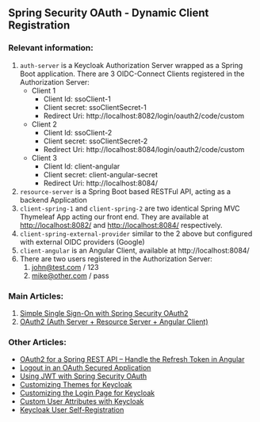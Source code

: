 ## Spring Security OAuth - Dynamic Client Registration

### Relevant information:

1. `auth-server` is a Keycloak Authorization Server wrapped as a Spring Boot application. There are 3 OIDC-Connect Clients registered in the Authorization Server:
   - Client 1
     - Client Id: ssoClient-1
     - Client secret: ssoClientSecret-1
     - Redirect Uri: http://localhost:8082/login/oauth2/code/custom
   - Client 2
     - Client Id: ssoClient-2
     - Client secret: ssoClientSecret-2
     - Redirect Uri: http://localhost:8084/login/oauth2/code/custom
   - Client 3
     - Client Id: client-angular
     - Client secret: client-angular-secret
     - Redirect Uri: http://localhost:8084/
3. `resource-server` is a Spring Boot based RESTFul API, acting as a backend Application
4. `client-spring-1` and `client-spring-2` are two identical Spring MVC Thymeleaf App acting our front end. They are available at [http://localhost:8082/](http://localhost:8082/) and [http://localhost:8084/](http://localhost:8084/) respectively.
4. `client-spring-external-provider` similar to the 2 above but configured with external OIDC providers (Google)
4. `client-angular` is an Angular Client, available at http://localhost:8084/
5. There are two users registered in the Authorization Server:
   1. john@test.com / 123
   2. mike@other.com / pass
    
### Main Articles:
1. [Simple Single Sign-On with Spring Security OAuth2](http://confluence.marcuschiu.com/x/oQVDAQ)
2. [OAuth2 (Auth Server + Resource Server + Angular Client)](https://www.baeldung.com/rest-api-spring-oauth2-angular)

### Other Articles:
- [OAuth2 for a Spring REST API – Handle the Refresh Token in Angular](https://www.baeldung.com/spring-security-oauth2-refresh-token-angular)
- [Logout in an OAuth Secured Application](http://www.baeldung.com/logout-spring-security-oauth)
- [Using JWT with Spring Security OAuth](https://www.baeldung.com/spring-security-oauth-jwt)
- [Customizing Themes for Keycloak](https://www.baeldung.com/spring-keycloak-custom-themes)
- [Customizing the Login Page for Keycloak](https://www.baeldung.com/keycloak-custom-login-page)
- [Custom User Attributes with Keycloak](https://www.baeldung.com/keycloak-custom-user-attributes)
- [Keycloak User Self-Registration](https://www.baeldung.com/keycloak-user-registration)